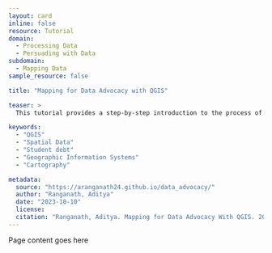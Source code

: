 ```yaml
---
layout: card
inline: false
resource: Tutorial
domain:
  - Processing Data
  - Persuading with Data
subdomain:
  - Mapping Data
sample_resource: false

title: "Mapping for Data Advocacy with QGIS"

teaser: >
  This tutorial provides a step-by-step introduction to the process of making a basic choropleth map in Quantum Geographic Information Systems (QGIS), a widely used and supported open-source geospatial application. The tutorial uses data on student debt, and invites students to replicate a map of state-level variation in average student debt levels (in the United States) that was produced by the Institute for College Access and Success. The process of making this map that represents information about a salient contemporary issue invites students to reflect on ways in which map-making can play a role in their data advocacy efforts. 

keywords:
  - "QGIS"
  - "Spatial Data"
  - "Student debt"
  - "Geographic Information Systems"
  - "Cartography"

metadata:
  source: "https://aranganath24.github.io/data_advocacy/"
  author: "Ranganath, Aditya"
  date: "2023-10-10"
  license: 
  citation: "Ranganath, Aditya. Mapping for Data Advocacy With QGIS. 2023. https://aranganath24.github.io/data_advocacy/"
---
```


Page content goes here

